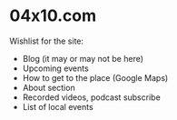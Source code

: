 04x10.com
=========

Wishlist for the site:

- Blog (it may or may not be here)
- Upcoming events
- How to get to the place (Google Maps)
- About section
- Recorded videos, podcast subscribe
- List of local events
